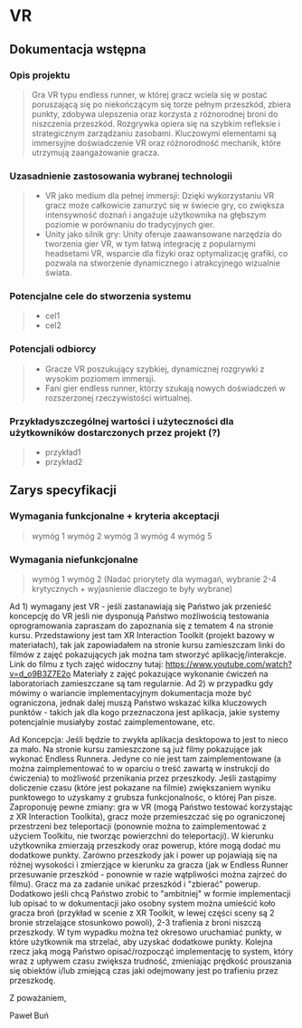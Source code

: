 # VR

## Dokumentacja wstępna

### Opis projektu
> Gra VR typu endless runner, w której gracz wciela się w postać poruszającą się po niekończącym się torze pełnym przeszkód, zbiera punkty, zdobywa ulepszenia oraz korzysta z różnorodnej broni do niszczenia przeszkód. Rozgrywka opiera się na szybkim refleksie i strategicznym zarządzaniu zasobami. Kluczowymi elementami są immersyjne doświadczenie VR oraz różnorodność mechanik, które utrzymują zaangażowanie gracza.
### Uzasadnienie zastosowania wybranej technologii
> - VR jako medium dla pełnej immersji: Dzięki wykorzystaniu VR gracz może całkowicie zanurzyć się w świecie gry, co zwiększa intensywność doznań i angażuje użytkownika na głębszym poziomie w porównaniu do tradycyjnych gier.
> - Unity jako silnik gry: Unity oferuje zaawansowane narzędzia do tworzenia gier VR, w tym łatwą integrację z popularnymi headsetami VR, wsparcie dla fizyki oraz optymalizację grafiki, co pozwala na stworzenie dynamicznego i atrakcyjnego wizualnie świata.
### Potencjalne cele do stworzenia systemu
> - cel1
> - cel2
### Potencjali odbiorcy
> - Gracze VR poszukujący szybkiej, dynamicznej rozgrywki z wysokim poziomem immersji.
> - Fani gier endless runner, którzy szukają nowych doświadczeń w rozszerzonej rzeczywistości wirtualnej.
### Przykładyszczególnej wartości i użyteczności dla użytkowników dostarczonych przez projekt (?)
> - przykład1
> - przykład2

## Zarys specyfikacji

### Wymagania funkcjonalne + kryteria akceptacji
> wymóg 1
> wymóg 2
> wymóg 3
> wymóg 4
> wymóg 5
### Wymagania niefunkcjonalne
> wymóg 1
> wymóg 2
(Nadać priorytety dla wymagań, wybranie 2-4 krytycznych + wyjasnienie dlaczego te były wybrane)




Ad 1) wymagany jest VR - jeśli zastanawiają się Państwo jak przenieść koncepcję do VR jeśli nie dysponują Państwo możliwością testowania oprogramowania zapraszam do zapoznania się z tematem 4 na stronie kursu. Przedstawiony jest tam XR Interaction Toolkit (projekt bazowy w materiałach), tak jak zapowiadałem na stronie kursu zamieszczam linki do filmów z zajęć pokazujących jak można tam stworzyć aplikację/interakcje. Link do filmu z tych zajęć widoczny tutaj: 
https://www.youtube.com/watch?v=d_o9B3Z7E2o
Materiały z zajęć pokazujące wykonanie ćwiczeń na laboratoriach zamieszczane są tam regularnie. 
Ad 2) w przypadku gdy mówimy o wariancie implementacyjnym dokumentacja może być ograniczona, jednak dalej muszą Państwo wskazać kilka kluczowych punktów - takich jak dla kogo przeznaczona jest aplikacja, jakie systemy potencjalnie musiałyby zostać zaimplementowane, etc. 

Ad Koncepcja:
Jeśli będzie to zwykła aplikacja desktopowa to jest to nieco za mało. Na stronie kursu zamieszczone są już filmy pokazujące jak wykonać Endless Runnera. Jedyne co nie jest tam zaimplementowane (a można zaimplementować to w oparciu o treść zawartą w instrukcji do ćwiczenia) to możliwość przenikania przez przeszkody. Jeśli zastąpimy doliczenie czasu (które jest pokazane na filmie) zwiększaniem wyniku punktowego to uzyskamy z grubsza funkcjonalnośc, o której Pan pisze. 
Zaproponuję pewne zmiany: gra w VR (mogą Państwo testować korzystając z XR Interaction Toolkita), gracz może przemieszczać się po ograniczonej przestrzeni bez teleportacji (ponownie można to zaimplementować z użyciem Toolkitu, nie tworząc powierzchni do teleportacji). W kierunku użytkownika zmierzają przeszkody oraz powerup, które mogą dodać mu dodatkowe punkty. Zarówno przeszkody jak i power up pojawiają się na różnej wysokości i zmierzjące w kierunku za gracza (jak w Endless Runner przesuwanie przeszkód - ponownie w razie wątpliwości można zajrzeć do filmu). Gracz ma za zadanie unikać przeszkód i "zbierać" powerup. Dodatkowo jeśli chcą Państwo zrobić to "ambitniej" w formie implementacji lub opisać to w dokumentacji jako osobny system można umieścić koło gracza broń (przykład w scenie z XR Toolkit, w lewej części sceny są 2 bronie strzelające stosunkowo powoli), 2-3 trafienia z broni niszczą przeszkody. W tym wypadku można też okresowo uruchamiać punkty, w które użytkownik ma strzelać, aby uzyskać dodatkowe punkty. Kolejna rzecz jaką mogą Państwo opisać/rozpocząć implementację to system, który wraz z upływem czasu zwiększa trudność, zmieniając prędkość prouszania się obiektów i/lub zmiejącą czas jaki odejmowany jest po trafieniu przez przeszkodę. 

Z poważaniem, 

Paweł Buń



